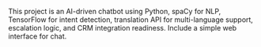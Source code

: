<!-- Use this file to provide workspace-specific custom instructions to Copilot. For more details, visit https://code.visualstudio.com/docs/copilot/copilot-customization#_use-a-githubcopilotinstructionsmd-file -->

This project is an AI-driven chatbot using Python, spaCy for NLP, TensorFlow for intent detection, translation API for multi-language support, escalation logic, and CRM integration readiness. Include a simple web interface for chat.
